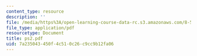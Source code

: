 ```yaml
---
content_type: resource
description: ''
file: /media/https%3A/open-learning-course-data-rc.s3.amazonaws.com/8-514-strongly-correlated-systems-in-condensed-matter-physics-fall-2003/7a235043450f4c510c26c9cc9b12fa06_ps2.pdf
file_type: application/pdf
resourcetype: Document
title: ps2.pdf
uid: 7a235043-450f-4c51-0c26-c9cc9b12fa06
---
```

